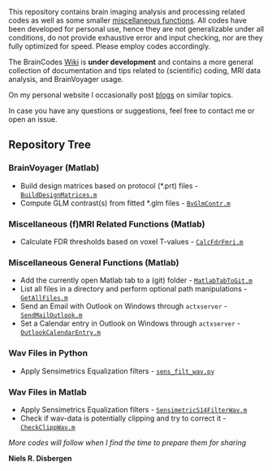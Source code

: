 This repository contains brain imaging analysis and processing related codes as well as some smaller [miscellaneous functions](/MiscFunctions). All codes have been developed for personal use, hence they are not generalizable under all conditions, do not provide exhaustive error and input checking, nor are they fully optimized for speed. Please employ codes accordingly.

The BrainCodes [Wiki](https://github.com/nielsdisbergen/BrainCodes/wiki "BrainCodes Wiki") is **under development** and contains a more general collection of documentation and tips related to (scientific) coding, MRI data analysis, and BrainVoyager usage.

On my personal website I occasionally post [blogs](https://www.nielsdisbergen.net/content/blog_main.html "www.nielsdisbergen.net - Blogs") on similar topics.

In case you have any questions or suggestions, feel free to contact me or open an issue.

## Repository Tree ##

### BrainVoyager (Matlab) ###
- Build design matrices based on protocol (\*.prt) files - [```BuildDesignMatrices.m```](/BuildDesignMatrices)
- Compute GLM contrast(s) from fitted \*.glm files - [```BvGlmContr.m```](/GLMcontrasts)

### Miscellaneous (f)MRI Related Functions (Matlab) ###
- Calculate FDR thresholds based on voxel T-values - [```CalcFdrFmri.m```](/MiscMriFunctions/CalcFdrFmri.m)

### Miscellaneous General Functions (Matlab) ###
- Add the currently open Matlab tab to a (git) folder - [```MatlabTabToGit.m```](/MiscFunctions/MatlabTabToGit.m)
- List all files in a directory and perform optional path manipulations - [```GetAllFiles.m```](/MiscFunctions/GetAllFiles.m)
- Send an Email with Outlook on Windows through ```actxserver```  - [```SendMailOutlook.m```](/MiscFunctions/SendMailOutlook.m)
- Set a Calendar entry in Outlook on Windows through ```actxserver```  - [```OutlookCalendarEntry.m```](/MiscFunctions/OutlookCalendarEntry.m)

### Wav Files in Python ###
- Apply Sensimetrics Equalization filters - [```sens_filt_wav.py```](/SensimetricsWavFilter)

### Wav Files in Matlab ###
- Apply Sensimetrics Equalization filters - [```SensimetricS14FilterWav.m```](/WavProcessing/SensimetricS14FilterWav.m)
- Check if wav-data is potentially clipping and try to correct it  - [```CheckClippWav.m```](/WavProcessing/CheckClippWav.m)

_More codes will follow when I find the time to prepare them for sharing_

**Niels R. Disbergen**
